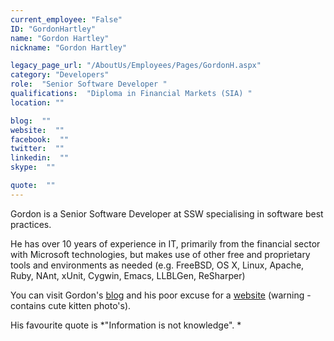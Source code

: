 ```yaml
---
current_employee: "False"
ID: "GordonHartley"
name: "Gordon Hartley"
nickname: "Gordon Hartley"

legacy_page_url: "/AboutUs/Employees/Pages/GordonH.aspx"
category: "Developers"
role:  "Senior Software Developer "
qualifications:  "Diploma in Financial Markets (SIA) "
location: ""

blog:  ""
website:  ""
facebook:  ""
twitter:  ""
linkedin:  ""
skype:  ""

quote:  ""
---
```


Gordon is a Senior Software Developer at SSW specialising in software best practices.

He has over 10 years of experience in IT, primarily from the financial sector with Microsoft technologies, but makes use of other free and proprietary tools and environments as needed (e.g. FreeBSD, OS X, Linux, Apache, Ruby, NAnt, xUnit, Cygwin, Emacs, LLBLGen, ReSharper)

You can visit Gordon's [blog](http://www.informationisnotknowledge.com/) and his poor excuse for a [website](http://www.gordonhartley.com/) (warning - contains cute kitten photo's).

His favourite quote is *"Information is not knowledge". *